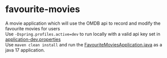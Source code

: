 # favourite-movies
A movie application which will use the OMDB api to record and modify the favourite movies for users<br /> 
Use `-Dspring.profiles.active=dev` to run locally with a valid api key set in [application-dev.properties](/src/main/resources/application-dev.properties)<br /> 
Use `maven clean install` and run the [FavouriteMoviesApplication.java](/src/main/java/dev/sharanggupta/favouritemovies/FavouriteMoviesApplication.java) as a java 17 application.